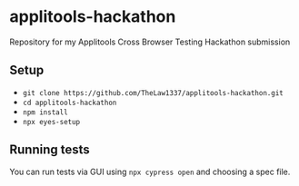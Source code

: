 # applitools-hackathon
Repository for my Applitools Cross Browser Testing Hackathon submission

## Setup

* `git clone https://github.com/TheLaw1337/applitools-hackathon.git`
* `cd applitools-hackathon`
* `npm install`
* `npx eyes-setup`

## Running tests

You can run tests via GUI using `npx cypress open` and choosing a spec file.
